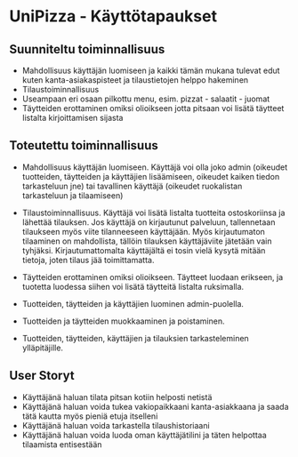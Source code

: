 # UniPizza - Käyttötapaukset

## Suunniteltu toiminnallisuus

* Mahdollisuus käyttäjän luomiseen ja kaikki tämän mukana tulevat edut kuten kanta-asiakaspisteet ja tilaustietojen helppo hakeminen
* Tilaustoiminnallisuus
* Useampaan eri osaan pilkottu menu, esim. pizzat - salaatit - juomat
* Täytteiden erottaminen omiksi olioikseen jotta pitsaan voi lisätä täytteet listalta kirjoittamisen sijasta

## Toteutettu toiminnallisuus

* Mahdollisuus käyttäjän luomiseen. Käyttäjä voi olla joko admin (oikeudet tuotteiden, täytteiden ja käyttäjien lisäämiseen, oikeudet kaiken tiedon tarkasteluun jne) tai tavallinen käyttäjä (oikeudet ruokalistan tarkasteluun ja tilaamiseen)
* Tilaustoiminnallisuus. Käyttäjä voi lisätä listalta tuotteita ostoskoriinsa ja lähettää tilauksen. Jos käyttäjä on kirjautunut palveluun, tallennetaan tilaukseen myös viite tilanneeseen käyttäjään. Myös kirjautumaton tilaaminen on mahdollista, tällöin tilauksen käyttäjäviite jätetään vain tyhjäksi. Kirjautumattomalta käyttäjältä ei tosin vielä kysytä mitään tietoja, joten tilaus jää toimittamatta.
* Täytteiden erottaminen omiksi olioikseen. Täytteet luodaan erikseen, ja tuotetta luodessa siihen voi lisätä täytteitä listalta ruksimalla.

* Tuotteiden, täytteiden ja käyttäjien luominen admin-puolella.
* Tuotteiden ja täytteiden muokkaaminen ja poistaminen.
* Tuotteiden, täytteiden, käyttäjien ja tilauksien tarkasteleminen ylläpitäjille.

## User Storyt

* Käyttäjänä haluan tilata pitsan kotiin helposti netistä
* Käyttäjänä haluan voida tukea vakiopaikkaani kanta-asiakkaana ja saada tätä kautta myös pieniä etuja itselleni
* Käyttäjänä haluan voida tarkastella tilaushistoriaani
* Käyttäjänä haluan voida luoda oman käyttäjätilini ja täten helpottaa tilaamista entisestään